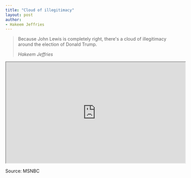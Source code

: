 ```yaml
---
title: "Cloud of illegitimacy"
layout: post
author:
- Hakeem Jeffries
---
```


> Because John Lewis is completely right, there's a cloud of illegitimacy around the election of Donald Trump.
>
> <cite>Hakeem Jeffries</cite>

<iframe width="560" height="315" src="https://grabien.com/getmedia.php?id=1739545&#038;key=d18ca4f0273aa82a7afe3bc2dcb8dc2a&#038;userid=17087"></iframe>

Source: MSNBC
